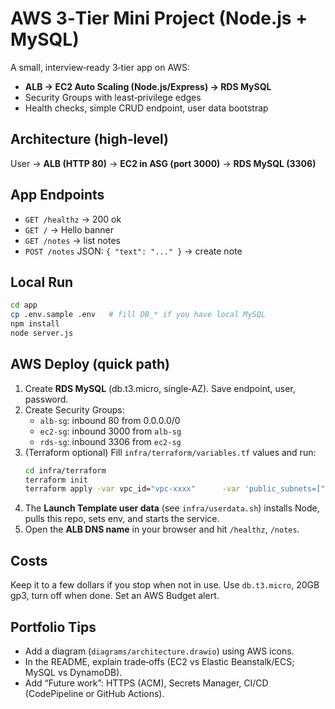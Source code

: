 # AWS 3‑Tier Mini Project (Node.js + MySQL)

A small, interview‑ready 3‑tier app on AWS:

- **ALB → EC2 Auto Scaling (Node.js/Express) → RDS MySQL**
- Security Groups with least‑privilege edges
- Health checks, simple CRUD endpoint, user data bootstrap

## Architecture (high‑level)
User → **ALB (HTTP 80)** → **EC2 in ASG (port 3000)** → **RDS MySQL (3306)**

## App Endpoints
- `GET /healthz` → 200 ok
- `GET /` → Hello banner
- `GET /notes` → list notes
- `POST /notes` JSON: `{ "text": "..." }` → create note

## Local Run
```bash
cd app
cp .env.sample .env   # fill DB_* if you have local MySQL
npm install
node server.js
```

## AWS Deploy (quick path)
1. Create **RDS MySQL** (db.t3.micro, single‑AZ). Save endpoint, user, password.
2. Create Security Groups:
   - `alb-sg`: inbound 80 from 0.0.0.0/0
   - `ec2-sg`: inbound 3000 from `alb-sg`
   - `rds-sg`: inbound 3306 from `ec2-sg`
3. (Terraform optional) Fill `infra/terraform/variables.tf` values and run:
   ```bash
   cd infra/terraform
   terraform init
   terraform apply -var vpc_id="vpc-xxxx"      -var 'public_subnets=["subnet-a","subnet-b"]'      -var 'private_subnets=["subnet-c","subnet-d"]'      -var db_host="your-rds-endpoint.rds.amazonaws.com"      -var db_user="notesuser"      -var db_pass="changeme"      -var db_name="notesdb"
   ```
4. The **Launch Template user data** (see `infra/userdata.sh`) installs Node, pulls this repo, sets env, and starts the service.
5. Open the **ALB DNS name** in your browser and hit `/healthz`, `/notes`.

## Costs
Keep it to a few dollars if you stop when not in use. Use `db.t3.micro`, 20GB gp3, turn off when done. Set an AWS Budget alert.

## Portfolio Tips
- Add a diagram (`diagrams/architecture.drawio`) using AWS icons.
- In the README, explain trade‑offs (EC2 vs Elastic Beanstalk/ECS; MySQL vs DynamoDB).
- Add “Future work”: HTTPS (ACM), Secrets Manager, CI/CD (CodePipeline or GitHub Actions).
